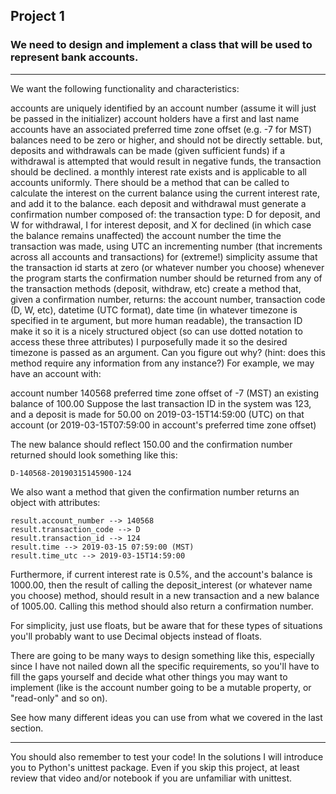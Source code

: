 
## Project 1
### We need to design and implement a class that will be used to represent bank accounts.

---

We want the following functionality and characteristics:

accounts are uniquely identified by an account number (assume it will just be passed in the initializer)
account holders have a first and last name
accounts have an associated preferred time zone offset (e.g. -7 for MST)
balances need to be zero or higher, and should not be directly settable.
but, deposits and withdrawals can be made (given sufficient funds)
if a withdrawal is attempted that would result in negative funds, the transaction should be declined.
a monthly interest rate exists and is applicable to all accounts uniformly. There should be a method that can be called to calculate the interest on the current balance using the current interest rate, and add it to the balance.
each deposit and withdrawal must generate a confirmation number composed of:
the transaction type: D for deposit, and W for withdrawal, I for interest deposit, and X for declined (in which case the balance remains unaffected)
the account number
the time the transaction was made, using UTC
an incrementing number (that increments across all accounts and transactions)
for (extreme!) simplicity assume that the transaction id starts at zero (or whatever number you choose) whenever the program starts
the confirmation number should be returned from any of the transaction methods (deposit, withdraw, etc)
create a method that, given a confirmation number, returns:
the account number, transaction code (D, W, etc), datetime (UTC format), date time (in whatever timezone is specified in te argument, but more human readable), the transaction ID
make it so it is a nicely structured object (so can use dotted notation to access these three attributes)
I purposefully made it so the desired timezone is passed as an argument. Can you figure out why? (hint: does this method require any information from any instance?)
For example, we may have an account with:

account number 140568
preferred time zone offset of -7 (MST)
an existing balance of 100.00
Suppose the last transaction ID in the system was 123, and a deposit is made for 50.00 on 2019-03-15T14:59:00 (UTC) on that account (or 2019-03-15T07:59:00 in account's preferred time zone offset)

The new balance should reflect 150.00 and the confirmation number returned should look something like this:

`D-140568-20190315145900-124`

We also want a method that given the confirmation number returns an object with attributes:

```
result.account_number --> 140568
result.transaction_code --> D
result.transaction_id --> 124
result.time --> 2019-03-15 07:59:00 (MST)
result.time_utc --> 2019-03-15T14:59:00
```

Furthermore, if current interest rate is 0.5%, and the account's balance is 1000.00, then the result of calling the deposit_interest (or whatever name you choose) method, should result in a new transaction and a new balance of 1005.00. Calling this method should also return a confirmation number.

For simplicity, just use floats, but be aware that for these types of situations you'll probably want to use Decimal objects instead of floats.

There are going to be many ways to design something like this, especially since I have not nailed down all the specific requirements, so you'll have to fill the gaps yourself and decide what other things you may want to implement (like is the account number going to be a mutable property, or "read-only" and so on).

See how many different ideas you can use from what we covered in the last section.

---

You should also remember to test your code! In the solutions I will introduce you to Python's unittest package. Even if you skip this project, at least review that video and/or notebook if you are unfamiliar with unittest.
